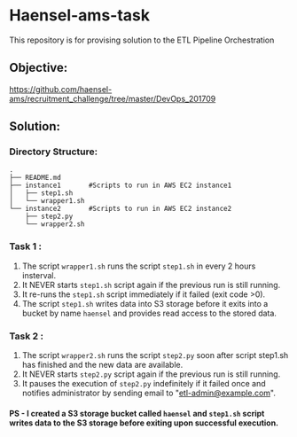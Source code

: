 # Haensel-ams-task
This repository is for provising solution to the ETL Pipeline Orchestration

## Objective:
https://github.com/haensel-ams/recruitment_challenge/tree/master/DevOps_201709 

## Solution:

### Directory Structure:
```
.
├── README.md      
├── instance1       #Scripts to run in AWS EC2 instance1
│   ├── step1.sh
│   └── wrapper1.sh
└── instance2       #Scripts to run in AWS EC2 instance2
    ├── step2.py
    └── wrapper2.sh
```
### Task 1 :
1. The script ```wrapper1.sh``` runs the script ```step1.sh``` in every 2 hours insterval.
2. It NEVER starts ```step1.sh``` script again if the previous run is still running.
3. It re-runs the ```step1.sh``` script immediately if it failed (exit code >0).
4. The script ```step1.sh``` writes data into S3 storage before it exits into a bucket by name ```haensel``` and provides read access to the stored data.

### Task 2 :
1. The script ```wrapper2.sh``` runs the script ```step2.py``` soon after script step1.sh has finished and the new data are available.
2. It NEVER starts ```step2.py``` script again if the previous run is still running.
3. It pauses the execution of ```step2.py``` indefinitely if it failed once and notifies administrator by sending email to "etl-admin@example.com".

#### PS - I created a S3 storage bucket called ```haensel``` and ```step1.sh``` script writes data to the S3 storage before exiting upon successful execution.
